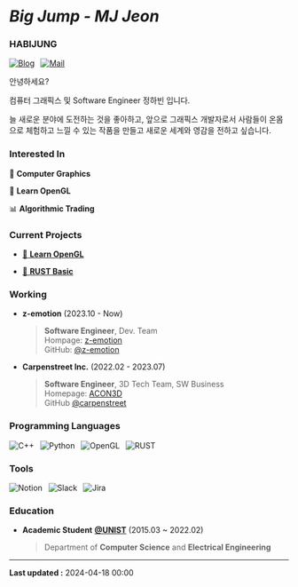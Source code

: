 # ***Big Jump** - MJ Jeon*


### HABIJUNG

[![Blog](https://img.shields.io/badge/-blog(new)-21759B?logo=wordpress&style=for-the-badge)](https://habijung.com)&ensp;
[![Mail](https://img.shields.io/badge/-gmail-EA4335?logo=gmail&logoColor=white&style=for-the-badge)](mailto:habijung0@gmail.com)

안녕하세요?

컴퓨터 그래픽스 및 Software Engineer 정하빈 입니다.

늘 새로운 분야에 도전하는 것을 좋아하고, 앞으로 그래픽스 개발자로서 사람들이 온몸으로 체험하고 느낄 수 있는 작품을 만들고 새로운 세계와 영감을 전하고 싶습니다.


### Interested In

🎲 **Computer Graphics**

🎨 **Learn OpenGL**

📊 **Algorithmic Trading**


### Current Projects

- [🎨 **Learn OpenGL**](https://github.com/habijung/learn-opengl)

- [📖 **RUST Basic**](https://github.com/habijung/rust-basic)


### Working

- **z-emotion** (2023.10 - Now)
  > **Software Engineer**, Dev. Team <br>
  > Hompage: [z-emotion](https://z-emotion.com) <br>
  > GitHub: [@z-emotion](https://github.com/z-emotion)

- **Carpenstreet Inc.** (2022.02 - 2023.07)
  > **Software Engineer**, 3D Tech Team, SW Business <br>
  > Homepage: [ACON3D](https://aconed.com) <br>
  > GitHub [@carpenstreet](https://github.com/carpenstreet)


### Programming Languages

![C++](https://img.shields.io/badge/-c++-00599C?logo=cplusplus&style=for-the-badge)&ensp;
![Python](https://img.shields.io/badge/-python-3776AB?logo=python&logoColor=white&style=for-the-badge)&ensp;
![OpenGL](https://img.shields.io/badge/-opengl-5586A4?logo=opengl&logoColor=white&style=for-the-badge)&ensp;
![RUST](https://img.shields.io/badge/-rust-000000?logo=rust&style=for-the-badge)


### Tools

![Notion](https://img.shields.io/badge/-notion-F7A81B?logo=notion&style=for-the-badge)&ensp;
![Slack](https://img.shields.io/badge/-slack-4A154B?logo=slack&style=for-the-badge)&ensp;
![Jira](https://img.shields.io/badge/-jira-0052CC?logo=jira&style=for-the-badge)


### Education

- **Academic Student** [**@UNIST**](https://unist.ac.kr) (2015.03 ~ 2022.02)
  > Department of **Computer Science** and **Electrical Engineering**


---

**Last updated :** 2024-04-18 00:00
